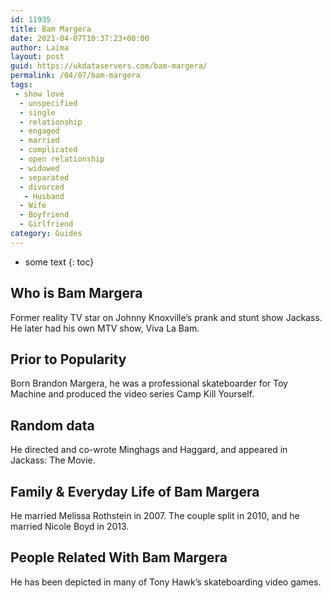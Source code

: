 ```yaml
---
id: 11935
title: Bam Margera
date: 2021-04-07T10:37:23+00:00
author: Laima
layout: post
guid: https://ukdataservers.com/bam-margera/
permalink: /04/07/bam-margera
tags:
 - show love
  - unspecified
  - single
  - relationship
  - engaged
  - married
  - complicated
  - open relationship
  - widowed
  - separated
  - divorced
   - Husband
  - Wife
  - Boyfriend
  - Girlfriend
category: Guides
---
```


* some text
{: toc}


## Who is Bam Margera
                  
                  
                  
Former reality TV star on Johnny Knoxville&#8217;s prank and stunt show Jackass. He later had his own MTV show, Viva La Bam. 
                  
              
            
              
            
                
                
                
## Prior to Popularity
                  
                  
                  
Born Brandon Margera, he was a professional skateboarder for Toy Machine and produced the video series Camp Kill Yourself. 
                  
              
            
              
            
                
                
                
## Random data
                  
                  
                  
He directed and co-wrote Minghags and Haggard, and appeared in Jackass: The Movie.
                  
              
            
              
            
                
                
                
## Family & Everyday Life of Bam Margera
                  
                  
                  
He married Melissa Rothstein in 2007. The couple split in 2010, and he married Nicole Boyd in 2013. 
                  
              
            
              
            
                
                
                
## People Related With Bam Margera
                  
                  
                  
He has been depicted in many of Tony Hawk&#8217;s skateboarding video games.
                  
              
            
              
            
                
              
            
              
              
            
            
              
            
          
          
          